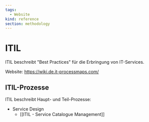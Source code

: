 ```yaml
---
tags:
  - Website
kind: reference
section: methodology
---
```

# ITIL

ITIL beschreibt "Best Practices" für die Erbringung von IT-Services.

Website: <https://wiki.de.it-processmaps.com/>
## ITIL-Prozesse

ITIL beschreibt Haupt- und Teil-Prozesse:

* Service Design
	* [[ITIL - Service Catalogue Management]]